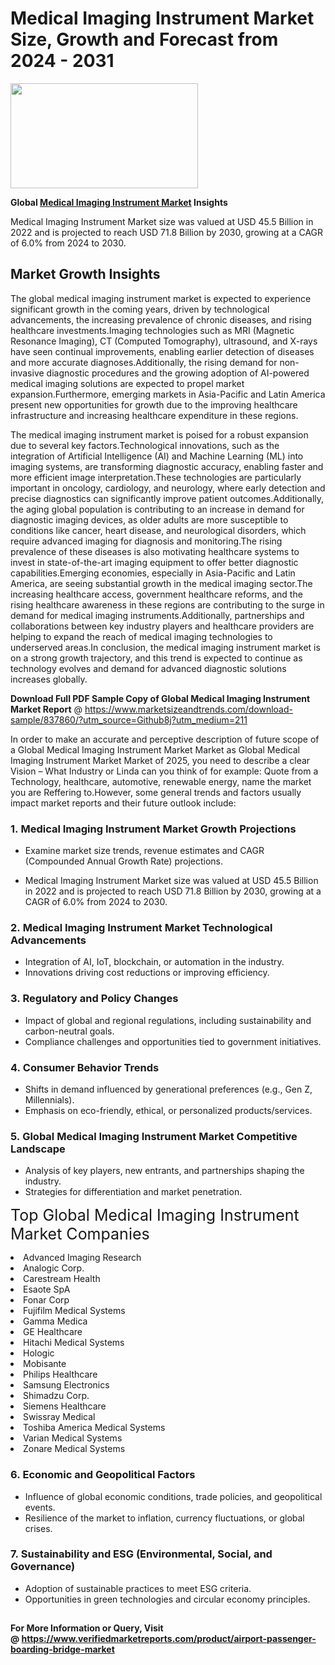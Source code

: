 <H1>Medical Imaging Instrument Market Size, Growth and Forecast from 2024 - 2031</H1><img class="aligncenter size-medium wp-image-584254" src="https://thirdeyenews.in/wp-content/uploads/2024/09/Global-Market-Research-300x168.jpeg" alt="" width="300" height="168" /><p><strong>Global&nbsp;<a href="https://www.marketsizeandtrends.com/download-sample/837860/?utm_source=Github8j?utm_medium=211">Medical Imaging Instrument Market</a> Insights</strong></p><p>Medical Imaging Instrument Market size was valued at USD 45.5 Billion in 2022 and is projected to reach USD 71.8 Billion by 2030, growing at a CAGR of 6.0% from 2024 to 2030.</p><p><h2>Market Growth Insights</h2> <p>The global medical imaging instrument market is expected to experience significant growth in the coming years, driven by technological advancements, the increasing prevalence of chronic diseases, and rising healthcare investments.Imaging technologies such as MRI (Magnetic Resonance Imaging), CT (Computed Tomography), ultrasound, and X-rays have seen continual improvements, enabling earlier detection of diseases and more accurate diagnoses.Additionally, the rising demand for non-invasive diagnostic procedures and the growing adoption of AI-powered medical imaging solutions are expected to propel market expansion.Furthermore, emerging markets in Asia-Pacific and Latin America present new opportunities for growth due to the improving healthcare infrastructure and increasing healthcare expenditure in these regions.</p> <p>The medical imaging instrument market is poised for a robust expansion due to several key factors.Technological innovations, such as the integration of Artificial Intelligence (AI) and Machine Learning (ML) into imaging systems, are transforming diagnostic accuracy, enabling faster and more efficient image interpretation.These technologies are particularly important in oncology, cardiology, and neurology, where early detection and precise diagnostics can significantly improve patient outcomes.Additionally, the aging global population is contributing to an increase in demand for diagnostic imaging devices, as older adults are more susceptible to conditions like cancer, heart disease, and neurological disorders, which require advanced imaging for diagnosis and monitoring.The rising prevalence of these diseases is also motivating healthcare systems to invest in state-of-the-art imaging equipment to offer better diagnostic capabilities.Emerging economies, especially in Asia-Pacific and Latin America, are seeing substantial growth in the medical imaging sector.The increasing healthcare access, government healthcare reforms, and the rising healthcare awareness in these regions are contributing to the surge in demand for medical imaging instruments.Additionally, partnerships and collaborations between key industry players and healthcare providers are helping to expand the reach of medical imaging technologies to underserved areas.In conclusion, the medical imaging instrument market is on a strong growth trajectory, and this trend is expected to continue as technology evolves and demand for advanced diagnostic solutions increases globally.</p> <p><span class=""><strong>Download Full PDF Sample Copy of Global Medical Imaging Instrument Market Report</strong> @ <a href="https://www.marketsizeandtrends.com/download-sample/837860/?utm_source=Github8j?utm_medium=211" target="_blank">https://www.marketsizeandtrends.com/download-sample/837860/?utm_source=Github8j?utm_medium=211</a></span></p><p>In order to make an accurate and perceptive description of future scope of a Global&nbsp;Medical Imaging Instrument Market Market as Global&nbsp;Medical Imaging Instrument Market Market of 2025, you need to describe a clear Vision &ndash; What Industry or Linda can you think of for example: Quote from a Technology, healthcare, automotive, renewable energy, name the market you are Reffering to.However, some general trends and factors usually impact market reports and their future outlook include:</p><h3>1.&nbsp;<strong>Medical Imaging Instrument Market Growth Projections</strong></h3><ul><li>Examine market size trends, revenue estimates and CAGR (Compounded Annual Growth Rate) projections.</li><li><p>Medical Imaging Instrument Market size was valued at USD 45.5 Billion in 2022 and is projected to reach USD 71.8 Billion by 2030, growing at a CAGR of 6.0% from 2024 to 2030.</p></li></ul><h3>2.&nbsp;<strong>Medical Imaging Instrument Market Technological Advancements</strong></h3><ul><li>Integration of AI, IoT, blockchain, or automation in the industry.</li><li>Innovations driving cost reductions or improving efficiency.</li></ul><h3>3.&nbsp;<strong>Regulatory and Policy Changes</strong></h3><ul><li>Impact of global and regional regulations, including sustainability and carbon-neutral goals.</li><li>Compliance challenges and opportunities tied to government initiatives.</li></ul><h3>4.&nbsp;<strong>Consumer Behavior Trends</strong></h3><ul><li>Shifts in demand influenced by generational preferences (e.g., Gen Z, Millennials).</li><li>Emphasis on eco-friendly, ethical, or personalized products/services.</li></ul><h3>5.&nbsp;<strong>Global Medical Imaging Instrument Market Competitive Landscape</strong></h3><ul><li>Analysis of key players, new entrants, and partnerships shaping the industry.</li><li>Strategies for differentiation and market penetration.</li></ul><p data-pm-slice="1 1 []"><span style="color: inherit; font-family: inherit; font-size: 25px;">Top Global Medical Imaging Instrument Market Companies</span></p><div class="" data-test-id=""><p><li>Advanced Imaging Research</li><li> Analogic Corp.</li><li> Carestream Health</li><li> Esaote SpA</li><li> Fonar Corp</li><li> Fujifilm Medical Systems</li><li> Gamma Medica</li><li> GE Healthcare</li><li> Hitachi Medical Systems</li><li> Hologic</li><li> Mobisante</li><li> Philips Healthcare</li><li> Samsung Electronics</li><li> Shimadzu Corp.</li><li> Siemens Healthcare</li><li> Swissray Medical</li><li> Toshiba America Medical Systems</li><li> Varian Medical Systems</li><li> Zonare Medical Systems</li></p></div><h3>6.&nbsp;<strong>Economic and Geopolitical Factors</strong></h3><ul><li>Influence of global economic conditions, trade policies, and geopolitical events.</li><li>Resilience of the market to inflation, currency fluctuations, or global crises.</li></ul><h3>7.&nbsp;<strong>Sustainability and ESG (Environmental, Social, and Governance)</strong></h3><ul><li>Adoption of sustainable practices to meet ESG criteria.</li><li>Opportunities in green technologies and circular economy principles.</li></ul><h2><strong style="font-size: 14px;">For More Information or Query, Visit @&nbsp;</strong><a style="background-color: #ffffff; font-size: 14px;" href="https://www.marketsizeandtrends.com/report/medical-imaging-instrument-market/" target="_blank">https://www.verifiedmarketreports.com/product/airport-passenger-boarding-bridge-market</a></h2>